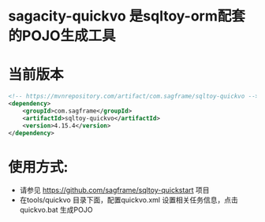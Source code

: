 # sagacity-quickvo 是sqltoy-orm配套的POJO生成工具
# 当前版本
```xml
<!-- https://mvnrepository.com/artifact/com.sagframe/sqltoy-quickvo -->
<dependency>
    <groupId>com.sagframe</groupId>
    <artifactId>sqltoy-quickvo</artifactId>
    <version>4.15.4</version>
</dependency>

```
# 使用方式:
* 请参见 https://github.com/sagframe/sqltoy-quickstart 项目
* 在tools/quickvo 目录下面，配置quickvo.xml 设置相关任务信息，点击quickvo.bat 生成POJO
